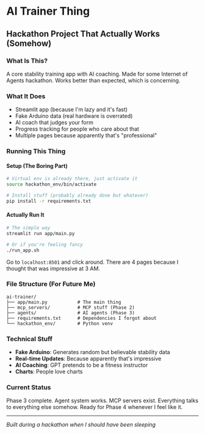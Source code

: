 # AI Trainer Thing
## Hackathon Project That Actually Works (Somehow)

### What Is This?
A core stability training app with AI coaching. Made for some Internet of Agents hackathon. Works better than expected, which is concerning.

### What It Does
- Streamlit app (because I'm lazy and it's fast)
- Fake Arduino data (real hardware is overrated)  
- AI coach that judges your form
- Progress tracking for people who care about that
- Multiple pages because apparently that's "professional"

### Running This Thing

#### Setup (The Boring Part)
```bash
# Virtual env is already there, just activate it
source hackathon_env/bin/activate

# Install stuff (probably already done but whatever)
pip install -r requirements.txt
```

#### Actually Run It
```bash
# The simple way
streamlit run app/main.py

# Or if you're feeling fancy
./run_app.sh
```

Go to `localhost:8501` and click around. There are 4 pages because I thought that was impressive at 3 AM.

### File Structure (For Future Me)
```
ai-trainer/
├── app/main.py           # The main thing
├── mcp_servers/          # MCP stuff (Phase 2)
├── agents/               # AI agents (Phase 3)  
├── requirements.txt      # Dependencies I forgot about
└── hackathon_env/        # Python venv
```

### Technical Stuff
- **Fake Arduino**: Generates random but believable stability data
- **Real-time Updates**: Because apparently that's impressive
- **AI Coaching**: GPT pretends to be a fitness instructor
- **Charts**: People love charts

### Current Status
Phase 3 complete. Agent system works. MCP servers exist. Everything talks to everything else somehow. Ready for Phase 4 whenever I feel like it.

---
*Built during a hackathon when I should have been sleeping*